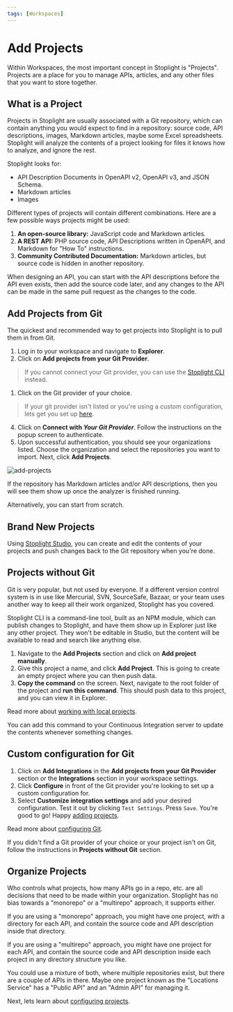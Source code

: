 ```yaml
---
tags: [Workspaces]
---
```


# Add Projects

Within Workspaces, the most important concept in Stoplight is "Projects". Projects are a place for you to manage APIs, articles, and any other files that you want to store together.

## What is a Project

Projects in Stoplight are usually associated with a Git repository, which can contain anything you would expect to find in a repository: source code, API descriptions, images, Markdown articles, maybe some Excel spreadsheets. Stoplight will analyze the contents of a project looking for files it knows how to analyze, and ignore the rest.

Stoplight looks for: 

- API Description Documents in OpenAPI v2, OpenAPI v3, and JSON Schema.
- Markdown articles
- Images

Different types of projects will contain different combinations. Here are a few possible ways projects might be used:

1. **An open-source library:** JavaScript code and Markdown articles.
2. **A REST API:** PHP source code, API Descriptions written in OpenAPI, and Markdown for "How To" instructions.
3. **Community Contributed Documentation:** Markdown articles, but source code is hidden in another repository.

When designing an API, you can start with the API descriptions before the API even exists, then add the source code later, and any changes to the API can be made in the same pull request as the changes to the code. 

## Add Projects from Git

The quickest and recommended way to get projects into Stoplight is to pull them in from Git. 

1. Log in to your workspace and navigate to **Explorer**.
2. Click on **Add projects from your Git Provider**.
>If you cannot connect your Git provider, you can use the [Stoplight CLI](#projects-without-git) instead.
1.  Click on the Git provider of your choice. 
> If your git provider isn't listed or you're using a custom configuration, lets get you set up [here](#custom-configuration-for-git). 
4. Click on **Connect with *Your Git Provider***. Follow the instructions on the popup screen to authenticate.
5. Upon successful authentication, you should see your organizations listed. Choose the organization and select the repositories you want to import. Next, click **Add Projects**.

![add-projects](../assets/images/git-connect-compressed.gif)

If the repository has Markdown articles and/or API descriptions, then you will see them show up once the analyzer is finished running. 

Alternatively, you can start from scratch.

## Brand New Projects

Using [Stoplight Studio](../3.-design/a.overview.md), you can create and edit the contents of your projects and push changes back to the Git repository when you're done. 

## Projects without Git

Git is very popular, but not used by everyone. If a different version control system is in use like Mercurial, SVN, SourceSafe, Bazaar, or your team uses another way to keep all their work organized, Stoplight has you covered.

Stoplight CLI is a command-line tool, built as an NPM module, which can publish changes to Stoplight, and have them show up in Explorer just like any other project. They won't be editable in Studio, but the content will be available to read and search like anything else. 

1. Navigate to the **Add Projects** section and click on **Add project manually**.
2. Give this project a name, and click **Add Project**. This is going to create an empty project where you can then push data. 
3. **Copy the command** on the screen. Next, navigate to the root folder of the project and **run this command**. This should push data to this project, and you can view it in Explorer. 

Read more about [working with local projects](g.working-with-local-projects.md).

You can add this command to your Continuous Integration server to update the contents whenever something changes.

## Custom configuration for Git

1. Click on **Add Integrations** in the **Add projects from your Git Provider** section or the **Integrations** section in your workspace settings. 
2. Click **Configure** in front of the Git provider you're looking to set up a custom configuration for. 
3. Select **Customize integration settings** and add your desired configuration. Test it out by clicking `Test Settings`. Press `Save`. You're good to go! Happy [adding projects](#add-projects-from-Git-Provider).

Read more about [configuring Git](2.-workspaces/configure-git/a.configuring-git.md).

If you didn't find a Git provider of your choice or your project isn't on Git, follow the instructions in **Projects without Git** section. 

## Organize Projects

Who controls what projects, how many APIs go in a repo, etc. are all decisions that need to be made within your organization. Stoplight has no bias towards a "monorepo" or a "multirepo" approach, it supports either. 

If you are using a "monorepo" approach, you might have one project, with a directory for each API, and contain the source code and API description inside that directory.

If you are using a "multirepo" approach, you might have one project for each API, and contain the source code and API description inside each project in any directory structure you like.

You could use a mixture of both, where multiple repositories exist, but there are a couple of APIs in there. Maybe one project known as the "Locations Service" has a "Public API" and an "Admin API" for managing it.

Next, lets learn about [configuring projects](c.config.md). 
